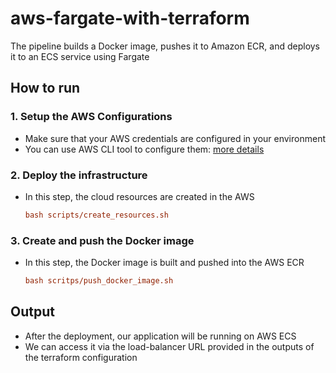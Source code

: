 # aws-fargate-with-terraform
The pipeline builds a Docker image, pushes it to Amazon ECR, and deploys it to an ECS service using Fargate

## How to run

### 1. Setup the AWS Configurations

- Make sure that your AWS credentials are configured in your environment
- You can use AWS CLI tool to configure them: [more details](/docs/configure_aws_cli.md)

### 2. Deploy the infrastructure

- In this step, the cloud resources are created in the AWS

    ```ini
    bash scripts/create_resources.sh
    ```

### 3. Create and push the Docker image

- In this step, the Docker image is built and pushed into the AWS ECR

    ```ini
    bash scritps/push_docker_image.sh
    ```

## Output

- After the deployment,  our application will be running on AWS ECS
- We can access it via the load-balancer URL provided in the outputs of the terraform configuration
